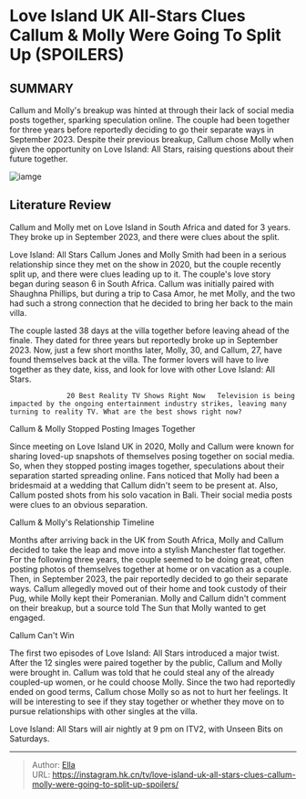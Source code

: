 # Love Island UK All-Stars Clues Callum &amp; Molly Were Going To Split Up (SPOILERS)


## SUMMARY 



  Callum and Molly&#39;s breakup was hinted at through their lack of social media posts together, sparking speculation online.   The couple had been together for three years before reportedly deciding to go their separate ways in September 2023.   Despite their previous breakup, Callum chose Molly when given the opportunity on Love Island: All Stars, raising questions about their future together.  

![iamge](https://static1.srcdn.com/wordpress/wp-content/uploads/2024/01/edit-and-pub-asap-pls-love-island-uk-all-stars_-clues-callum-molly-were-going-to-split-up-spoilers.jpg)

## Literature Review

Callum and Molly met on Love Island in South Africa and dated for 3 years. They broke up in September 2023, and there were clues about the split.




Love Island: All Stars Callum Jones and Molly Smith had been in a serious relationship since they met on the show in 2020, but the couple recently split up, and there were clues leading up to it. The couple&#39;s love story began during season 6 in South Africa. Callum was initially paired with Shaughna Phillips, but during a trip to Casa Amor, he met Molly, and the two had such a strong connection that he decided to bring her back to the main villa.




The couple lasted 38 days at the villa together before leaving ahead of the finale. They dated for three years but reportedly broke up in September 2023. Now, just a few short months later, Molly, 30, and Callum, 27, have found themselves back at the villa. The former lovers will have to live together as they date, kiss, and look for love with other Love Island: All Stars.

                  20 Best Reality TV Shows Right Now   Television is being impacted by the ongoing entertainment industry strikes, leaving many turning to reality TV. What are the best shows right now?   


 Callum &amp; Molly Stopped Posting Images Together 
          

Since meeting on Love Island UK in 2020, Molly and Callum were known for sharing loved-up snapshots of themselves posing together on social media. So, when they stopped posting images together, speculations about their separation started spreading online. Fans noticed that Molly had been a bridesmaid at a wedding that Callum didn&#39;t seem to be present at. Also, Callum posted shots from his solo vacation in Bali. Their social media posts were clues to an obvious separation.






 Callum &amp; Molly&#39;s Relationship Timeline 
          

Months after arriving back in the UK from South Africa, Molly and Callum decided to take the leap and move into a stylish Manchester flat together. For the following three years, the couple seemed to be doing great, often posting photos of themselves together at home or on vacation as a couple. Then, in September 2023, the pair reportedly decided to go their separate ways. Callum allegedly moved out of their home and took custody of their Pug, while Molly kept their Pomeranian. Molly and Callum didn&#39;t comment on their breakup, but a source told The Sun that Molly wanted to get engaged.



 Callum Can&#39;t Win 
          




The first two episodes of Love Island: All Stars introduced a major twist. After the 12 singles were paired together by the public, Callum and Molly were brought in. Callum was told that he could steal any of the already coupled-up women, or he could choose Molly. Since the two had reportedly ended on good terms, Callum chose Molly so as not to hurt her feelings. It will be interesting to see if they stay together or whether they move on to pursue relationships with other singles at the villa.



Love Island: All Stars will air nightly at 9 pm on ITV2, with Unseen Bits on Saturdays.






---

> Author: [Ella](https://instagram.hk.cn/)  
> URL: https://instagram.hk.cn/tv/love-island-uk-all-stars-clues-callum-molly-were-going-to-split-up-spoilers/  

